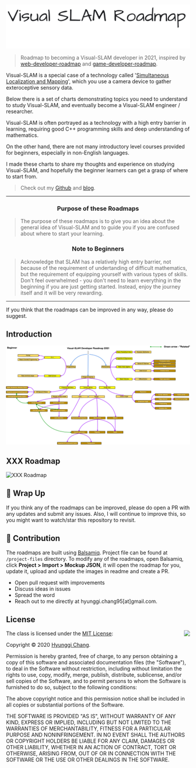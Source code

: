 
![Visual-SLAM Developer Roadmap - 2021](./img/title.png)

> Roadmap to becoming a Visual-SLAM developer in 2021, inspired by [web-developer-roadmap](https://github.com/kamranahmedse/developer-roadmap) and [game-developer-roadmap](https://github.com/utilForever/game-developer-roadmap).

Visual-SLAM is a special case of a technology called '[Simultaneous Localization and Mapping](https://en.wikipedia.org/wiki/Simultaneous_localization_and_mapping)', which you use a camera device to gather exteroceptive sensory data. 

Below there is a set of charts demonstrating topics you need to understand to study Visual-SLAM, and eventually become a Visual-SLAM engineer / researcher.

Visual-SLAM is often portrayed as a technology with a high entry barrier in learning, requiring good C++ programming skills and deep understanding of mathematics.

On the other hand, there are not many introductory level courses provided for beginners, especially in non-English languages. 

I made these charts to share my thoughts and experience on studying Visual-SLAM, and hopefully the beginner learners can get a grasp of where to start from.

> Check out my [Github](https://github.com/changh95) and [blog](http://changh95.github.io).

***

<h3 align="center"><strong>Purpose of these Roadmaps</strong></h3>

> The purpose of these roadmaps is to give you an idea about the general idea of Visual-SLAM and to guide you if you are confused about where to start your learning. 

<h3 align="center"><strong>Note to Beginners</strong></h3>

> Acknowledge that SLAM has a relatively high entry barrier, not because of the requirement of undertanding of difficult mathematics, but the requirement of equipping yourself with various types of skills. Don't feel overwhelmed - you don't need to learn everything in the beginning if you are just getting started. Instead, enjoy the journey itself and it will be very rewarding.

***

If you think that the roadmaps can be improved in any way, please do suggest.

## Introduction

![Introduction to Visual-SLAM](./img/beginner.png)

## XXX Roadmap

![XXX Roadmap]()


## 🚦 Wrap Up

If you think any of the roadmaps can be improved, please do open a PR with any updates and submit any issues. Also, I will continue to improve this, so you might want to watch/star this repository to revisit.

## 🙌 Contribution

The roadmaps are built using [Balsamiq](https://balsamiq.com/products/mockups/). Project file can be found at `/project-files` directory. To modify any of the roadmaps, open Balsamiq, click **Project > Import > Mockup JSON**, it will open the roadmap for you, update it, upload and update the images in readme and create a PR.

- Open pull request with improvements
- Discuss ideas in issues
- Spread the word
- Reach out to me directly at hyunggi.chang95[at]gmail.com.

## License

<img align="right" src="http://opensource.org/trademarks/opensource/OSI-Approved-License-100x137.png">

The class is licensed under the [MIT License](http://opensource.org/licenses/MIT):

Copyright &copy; 2020 [Hyunggi Chang](http://www.github.com/changh95).

Permission is hereby granted, free of charge, to any person obtaining a copy of this software and associated documentation files (the "Software"), to deal in the Software without restriction, including without limitation the rights to use, copy, modify, merge, publish, distribute, sublicense, and/or sell copies of the Software, and to permit persons to whom the Software is furnished to do so, subject to the following conditions:

The above copyright notice and this permission notice shall be included in all copies or substantial portions of the Software.

THE SOFTWARE IS PROVIDED "AS IS", WITHOUT WARRANTY OF ANY KIND, EXPRESS OR IMPLIED, INCLUDING BUT NOT LIMITED TO THE WARRANTIES OF MERCHANTABILITY, FITNESS FOR A PARTICULAR PURPOSE AND NONINFRINGEMENT. IN NO EVENT SHALL THE AUTHORS OR COPYRIGHT HOLDERS BE LIABLE FOR ANY CLAIM, DAMAGES OR OTHER LIABILITY, WHETHER IN AN ACTION OF CONTRACT, TORT OR OTHERWISE, ARISING FROM, OUT OF OR IN CONNECTION WITH THE SOFTWARE OR THE USE OR OTHER DEALINGS IN THE SOFTWARE.